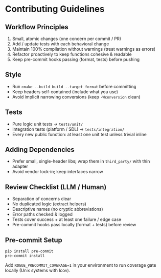 # Contributing Guidelines

## Workflow Principles
1. Small, atomic changes (one concern per commit / PR)
2. Add / update tests with each behavioral change
3. Maintain 100% compilation without warnings (treat warnings as errors)
4. Refactor proactively to keep functions cohesive & readable
 5. Keep pre-commit hooks passing (format, tests) before pushing

## Style
* Run `cmake --build build --target format` before committing
* Keep headers self-contained (include what you use)
* Avoid implicit narrowing conversions (keep `-Wconversion` clean)

## Tests
* Pure logic unit tests → `tests/unit/`
* Integration tests (platform / SDL) → `tests/integration/`
* Every new public function: at least one unit test unless trivial inline

## Adding Dependencies
* Prefer small, single-header libs; wrap them in `third_party/` with thin adapter
* Avoid vendor lock-in; keep interfaces narrow

## Review Checklist (LLM / Human)
* Separation of concerns clear
* No duplicated logic (extract helpers)
* Descriptive names (no cryptic abbreviations)
* Error paths checked & logged
* Tests cover success + at least one failure / edge case
* Pre-commit hooks pass locally (format + tests) before review

## Pre-commit Setup
```bash
pip install pre-commit
pre-commit install
```
Add `ROGUE_PRECOMMIT_COVERAGE=1` in your environment to run coverage gate locally (Unix systems with lcov).
